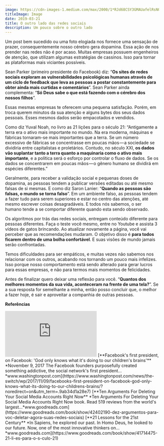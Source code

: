 ```yaml
---
image: https://cdn-images-1.medium.com/max/2000/1*RJd68CSY3GMAUafelRsNOw.jpeg
titleImage: Image
date: 2019-03-21
title: O outro lado das redes sociais
description: Um pouco sobre o outro lado
---
```


Um post bem sucedido ou uma foto elogiada nos fornece uma sensação de prazer, consequentemente nosso cérebro gera dopamina. Essa ação de nos prender nas redes não é por acaso. Muitas empresas possuem engenheiros de atenção, que utilizam algumas estratégias de cassinos. Isso para tornar as plataformas mais viciantes possíveis.

Sean Parker (primeiro presidente do Facebook) diz: “**Os sites de redes sociais exploram as vulnerabilidades psicológicas humanas através de um ciclo de feedback que leva as pessoas a postar constantemente para obter ainda mais curtidas e comentários**”. Sean Parker ainda complementa: “**Só Deus sabe o que está fazendo com o cérebro dos nossos filhos**”.

Essas mesmas empresas te oferecem uma pequena satisfação. Porém, em troca querem minutos da sua atenção e alguns bytes dos seus dados pessoais. Esses mesmos dados serão empacotados e vendidos.

Como diz Yuval Noah, no livro as 21 lições para o século 21: “Antigamente a terra era o ativo mais importante no mundo. Na era moderna, máquinas e fábricas tornaram-se mais importantes que a terra. Se um número excessivo de fábricas se concentrasse em poucas mãos — a sociedade se dividiria entre capitalistas e proletários. Contudo, no século XXI, **os dados vão suplantar tanto a terra quanto a maquinaria como o ativo mais importante**, e a política será o esforço por controlar o fluxo de dados. Se os dados se concentrarem em poucas mãos — o gênero humano se dividirá em espécies diferentes.”

Geralmente, para receber a validação social e pequenas doses de dopamina, as pessoas tendem a publicar versões editadas ou até mesmo falsas de si mesmas. E como diz Saron Lanier: “**Quando as pessoas são falsas, o mundo se torna falso**”. Em um ambiente falso, as pessoas tendem a fazer tudo para serem superiores e estar no centro das atenções, até mesmo escrever coisas desagradáveis. E todos nós sabemos, o ser humano tende a se comportar diferente quando esta sendo observado.

Os algoritmos por trás das redes sociais, entregam conteúdo diferente para pessoas diferentes. Faça o teste você mesmo, entre no Youtube e assista 3 vídeos de gatos brincando. Ao atualizar novamente a página, você vai perceber que as recomendações mudaram. O objetivo disso é **para todos ficarem dentro de uma bolha confortável**. E suas visões de mundo jamais serão confrontadas.

Temos dificuldades para ser empáticos, e muitas vezes não sabemos nos relacionar com os outros, acabando nos tornando um pouco mais infelizes. Isso porque nosso comportamento está sendo alterado para gerar lucros para essas empresas, e não para termos mais momentos de felicidades.

Antes de finalizar quero deixar uma reflexão para você. “**Quantos dos melhores momentos da sua vida, aconteceram na frente de uma tela?**”. Se a sua resposta for semelhante a minha, então posso concluir que, o melhor a fazer hoje, é sair e aproveitar a companhia de outras pessoas.

**Referências**

 <iframe src="https://medium.com/media/2ba62a582dd9914385cd3bcac39b3fbd" frameborder=0></iframe>
[**Facebook's first president, on Facebook: 'God only knows what it's doing to our children's brains'**
*November 9, 2017 The Facebook founders purposefully created something addictive, the social network's first president…*www.washingtonpost.com](https://www.washingtonpost.com/news/the-switch/wp/2017/11/09/facebooks-first-president-on-facebook-god-only-knows-what-its-doing-to-our-childrens-brains/?noredirect=on&utm_term=.9ab34d1a28e7)
[**Ten Arguments For Deleting Your Social Media Accounts Right Now**
*Ten Arguments For Deleting Your Social Media Accounts Right Now book. Read 519 reviews from the world's largest…*www.goodreads.com](https://www.goodreads.com/book/show/42402190-dez-argumentos-para-voc-deletar-agora-suas-redes-sociais)
[**21 Lessons for the 21st Century**
*In Sapiens, he explored our past. In Homo Deus, he looked to our future. Now, one of the most innovative thinkers on…*www.goodreads.com](https://www.goodreads.com/book/show/41714475-21-li-es-para-o-s-culo-21)
